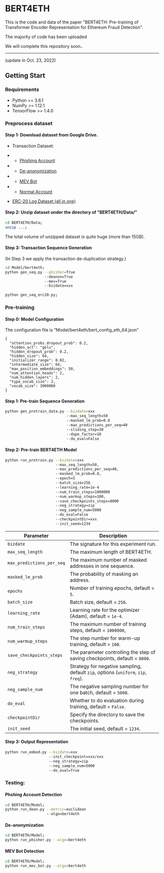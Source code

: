 # BERT4ETH

This is the code and data of the paper "BERT4ETH: Pre-training of Transformer Encoder Representation for Ethereum Fraud Detection".

The majority of code has been uploaded

We will complete this repository soon..

---
(update in Oct. 23, 2022)
## Getting Start

### Requirements
* Python >= 3.6.1
* NumPy >= 1.12.1
* TensorFlow >= 1.4.0

### Preprocess dataset 

#### Step 1: Download dataset from Google Drive. 
* Transaction Dataset:
* * [Phishing Account](https://drive.google.com/file/d/11UAhLOcffzLyPhdsIqRuFsJNSqNvrNJf/view?usp=sharing)

* * [De-anonymization](https://drive.google.com/file/d/1Yveis90jCx-nIA6pUL_4SUezMsVJr8dp/view?usp=sharing)

* * [MEV Bot](https://drive.google.com/file/d/10br9Xki_E443MJzGzQHQqLGds-uuGTRU/view?usp=sharing)

* * [Normal Account](https://drive.google.com/file/d/1-htLUymg1UxDrXcI8tslU9wbn0E1vl9_/view?usp=sharing)

* [ERC-20 Log Dataset (all in one)](https://drive.google.com/file/d/1mB2Tf7tMq5ApKKOVdctaTh2UZzzrAVxq/view?usp=sharing)

#### Step 2: Unzip dataset under the directory of "BERT4ETH/Data/" 


```sh
cd BERT4ETH/Data;
unzip ...;
``` 
The total volume of unzipped dataset is quite huge (more than 15GB).

#### Step 3: Transaction Sequence Generation

(In Step 3 we apply the transaction de-duplication strategy.)

```sh
cd Model/bert4eth;
python gen_seq.py --phisher=True 
                  --deanon=True 
                  --mev=True 
                  --bizdate=xxx
                  
python gen_seq_erc20.py;
``` 

### Pre-training

#### Step 0: Model Configuration

The configuration file is "Model/bert4eth/bert_config_eth_64.json"
```
{
  "attention_probs_dropout_prob": 0.2,
  "hidden_act": "gelu",
  "hidden_dropout_prob": 0.2,
  "hidden_size": 64,
  "initializer_range": 0.02,
  "intermediate_size": 64,
  "max_position_embeddings": 50,
  "num_attention_heads": 2,
  "num_hidden_layers": 2,
  "type_vocab_size": 2,
  "vocab_size": 3000000
}
```

#### Step 1: Pre-train Sequence Generation 

[//]: # (&#40;Masking, I/O separation and ERC20 log&#41;)

```sh
python gen_pretrain_data.py --bizdate=xxx 
                            --max_seq_length=50
                            --masked_lm_prob=0.8
                            --max_predictions_per_seq=40
                            --sliding_step=30
                            --dupe_factor=10 
                            --do_eval=False
```

#### Step 2: Pre-train BERT4ETH Model

```sh
python run_pretrain.py --bizdate=xxx 
                       --max_seq_length=50,
                       --max_predictions_per_seq=40,
                       --masked_lm_prob=0.8,
                       --epoch=5
                       --batch_size=256
                       --learning_rate=1e-4
                       --num_train_steps=1000000
                       --num_warmup_steps=100,
                       --save_checkpoints_steps=8000
                       --neg_strategy=zip
                       --neg_sample_num=5000
                       --do_eval=False
                       --checkpointDir=xxx
                       --init_seed=1234
```

| Parameter                  | Description                                                                        |
|----------------------------|------------------------------------------------------------------------------------|
| `bizdate`                  | The signature for this experiment run.                                             |
| `max_seq_length`           | The maximum length of BERT4ETH.                                                    |
| `max_predictions_per_seq`  | The maximum number of masked addresses in one sequence.                            |
| `masked_lm_prob`           | The probability of masking an address.                                             |
| `epochs`                   | Number of training epochs, default = `5`.                                          |
| `batch_size`               | Batch size, default = `256`.                                                       |
| `learning_rate`            | Learning rate for the optimizer (Adam), default = `1e-4`.                          |
| `num_train_steps`          | The maximum number of training steps, default = `1000000`,                         |
| `num_warmup_steps`         | The step number for warm-up training, default = `100`.                             |
| `save_checkpoints_steps`   | The parameter controlling the step of saving checkpoints, default = `8000`.        |
| `neg_strategy`             | Strategy for negative sampling, default `zip`, options (`uniform`, `zip`, `freq`). |
| `neg_sample_num`           | The negative sampling number for one batch, default = `5000`.                      |
| `do_eval`                  | Whether to do evaluation during training, default = `False`.                       |
| `checkpointDir`            | Specify the directory to save the checkpoints.                                     |
| `init_seed`                | The initial seed, default = `1234`.                                                |



#### Step 3: Output Representation

```sh
python run_embed.py --bizdate=xxx 
                    --init_checkpoint=xxx/xxx 
                    --neg_strategy=zip
                    --neg_sample_num=5000
                    --do_eval=True
```

### Testing:

#### Phshing Account Detection
```sh
cd BERT4ETH/Model;
python run_dean.py --metric=euclidean
                   --algo=bert4eth
``` 

#### De-anonymization

```sh
cd BERT4ETH/Model;
python run_phisher.py --algo=bert4eth
``` 

#### MEV Bot Detection

```sh
cd BERT4ETH/Model;
python run_mev_bot.py --algo=bert4eth
``` 
